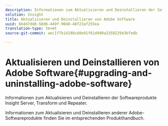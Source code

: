 ```yaml
---
description: Informationen zum Aktualisieren und Deinstallieren der Softwareprodukte Insight Server, Transform und Repeater.
solution: Insight
title: Aktualisieren und Deinstallieren von Adobe Software
uuid: 6b4d7dd8-58d6-449f-9048-46f23af255ea
translation-type: tm+mt
source-git-commit: aec1f7b14198cdde91f61d490a235022943bfedb

---
```



# Aktualisieren und Deinstallieren von Adobe Software{#upgrading-and-uninstalling-adobe-software}

Informationen zum Aktualisieren und Deinstallieren der Softwareprodukte Insight Server, Transform und Repeater.

Informationen zum Aktualisieren und Deinstallieren anderer Adobe-Softwareprodukte finden Sie im entsprechenden Produkthandbuch.
